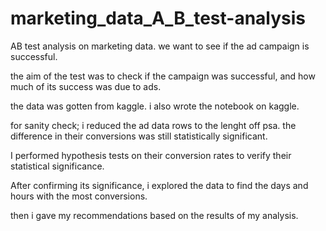 # marketing_data_A_B_test-analysis
AB test analysis on marketing data. we want to see if the ad campaign is successful.

the aim of the test was to check if the campaign was successful, and how much of its success was due to ads.

the data was gotten from kaggle. i also wrote the notebook on kaggle.

for sanity check; i reduced the ad data rows to the lenght off psa. the difference in their conversions was still statistically significant.

I performed hypothesis tests on their conversion rates to verify their statistical significance.

After confirming its significance, i explored the data to find the days and hours with the most conversions.

then i gave my recommendations based on the results of my analysis.
